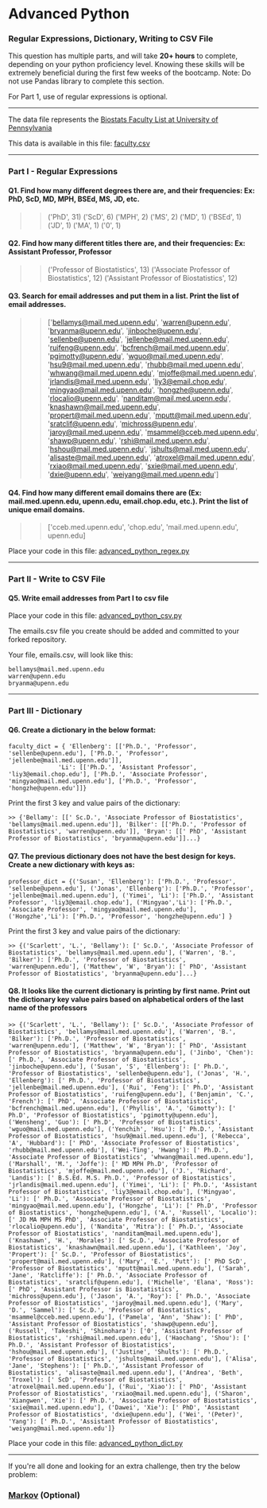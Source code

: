 # Advanced Python    

### Regular Expressions, Dictionary, Writing to CSV File  

This question has multiple parts, and will take **20+ hours** to complete, depending on your python proficiency level.  Knowing these skills will be extremely beneficial during the first few weeks of the bootcamp.  Note:  Do not use Pandas library to complete this section.  

For Part 1, use of regular expressions is optional.  

---

The data file represents the [Biostats Faculty List at University of Pennsylvania](http://www.med.upenn.edu/cceb/biostat/faculty.shtml)

This data is available in this file:  [faculty.csv](python/faculty.csv)

--- 

### Part I - Regular Expressions  


#### Q1. Find how many different degrees there are, and their frequencies: Ex:  PhD, ScD, MD, MPH, BSEd, MS, JD, etc.

>> ('PhD', 31)
('ScD', 6)
('MPH', 2)
('MS', 2)
('MD', 1)
('BSEd', 1)
('JD', 1)
('MA', 1)
('0', 1)


#### Q2. Find how many different titles there are, and their frequencies:  Ex:  Assistant Professor, Professor

>> ('Professor of Biostatistics', 13)
('Associate Professor of Biostatistics', 12)
('Assistant Professor of Biostatistics', 12)


#### Q3. Search for email addresses and put them in a list.  Print the list of email addresses.

>> ['bellamys@mail.med.upenn.edu', 'warren@upenn.edu', 'bryanma@upenn.edu', 'jinboche@upenn.edu', 'sellenbe@upenn.edu', 'jellenbe@mail.med.upenn.edu', 'ruifeng@upenn.edu', 'bcfrench@mail.med.upenn.edu', 'pgimotty@upenn.edu', 'wguo@mail.med.upenn.edu', 'hsu9@mail.med.upenn.edu', 'rhubb@mail.med.upenn.edu', 'whwang@mail.med.upenn.edu', 'mjoffe@mail.med.upenn.edu', 'jrlandis@mail.med.upenn.edu', 'liy3@email.chop.edu', 'mingyao@mail.med.upenn.edu', 'hongzhe@upenn.edu', 'rlocalio@upenn.edu', 'nanditam@mail.med.upenn.edu', 'knashawn@mail.med.upenn.edu', 'propert@mail.med.upenn.edu', 'mputt@mail.med.upenn.edu', 'sratclif@upenn.edu', 'michross@upenn.edu', 'jaroy@mail.med.upenn.edu', 'msammel@cceb.med.upenn.edu', 'shawp@upenn.edu', 'rshi@mail.med.upenn.edu', 'hshou@mail.med.upenn.edu', 'jshults@mail.med.upenn.edu', 'alisaste@mail.med.upenn.edu', 'atroxel@mail.med.upenn.edu', 'rxiao@mail.med.upenn.edu', 'sxie@mail.med.upenn.edu', 'dxie@upenn.edu', 'weiyang@mail.med.upenn.edu']


#### Q4. Find how many different email domains there are (Ex:  mail.med.upenn.edu, upenn.edu, email.chop.edu, etc.).  Print the list of unique email domains.

>> ['cceb.med.upenn.edu', 'chop.edu', 'mail.med.upenn.edu', upenn.edu]

Place your code in this file: [advanced_python_regex.py](python/advanced_python_regex.py)

---

### Part II - Write to CSV File

#### Q5.  Write email addresses from Part I to csv file

Place your code in this file: [advanced_python_csv.py](python/advanced_python_csv.py)

The emails.csv file you create should be added and committed to your forked repository.

Your file, emails.csv, will look like this:
```
bellamys@mail.med.upenn.edu
warren@upenn.edu
bryanma@upenn.edu
```

---

### Part III - Dictionary

#### Q6.  Create a dictionary in the below format:
```
faculty_dict = { 'Ellenberg': [['Ph.D.', 'Professor', 'sellenbe@upenn.edu'], ['Ph.D.', 'Professor', 'jellenbe@mail.med.upenn.edu']],
              'Li': [['Ph.D.', 'Assistant Professor', 'liy3@email.chop.edu'], ['Ph.D.', 'Associate Professor', 'mingyao@mail.med.upenn.edu'], ['Ph.D.', 'Professor', 'hongzhe@upenn.edu']]}
```
Print the first 3 key and value pairs of the dictionary:

```
>> {'Bellamy': [[' Sc.D.', 'Associate Professor of Biostatistics', 'bellamys@mail.med.upenn.edu']], 'Bilker': [['Ph.D.', 'Professor of Biostatistics', 'warren@upenn.edu']], 'Bryan': [[' PhD', 'Assistant Professor of Biostatistics', 'bryanma@upenn.edu']]...}
```

#### Q7.  The previous dictionary does not have the best design for keys.  Create a new dictionary with keys as:

```
professor_dict = {('Susan', 'Ellenberg'): ['Ph.D.', 'Professor', 'sellenbe@upenn.edu'], ('Jonas', 'Ellenberg'): ['Ph.D.', 'Professor', 'jellenbe@mail.med.upenn.edu'], ('Yimei', 'Li'): ['Ph.D.', 'Assistant Professor', 'liy3@email.chop.edu'], ('Mingyao','Li'): ['Ph.D.', 'Associate Professor', 'mingyao@mail.med.upenn.edu'], ('Hongzhe','Li'): ['Ph.D.', 'Professor', 'hongzhe@upenn.edu'] }
```

Print the first 3 key and value pairs of the dictionary:

```
>> {('Scarlett', 'L.', 'Bellamy'): [' Sc.D.', 'Associate Professor of Biostatistics', 'bellamys@mail.med.upenn.edu'], ('Warren', 'B.', 'Bilker'): ['Ph.D.', 'Professor of Biostatistics', 'warren@upenn.edu'], ('Matthew', 'W', 'Bryan'): [' PhD', 'Assistant Professor of Biostatistics', 'bryanma@upenn.edu']...}
```

#### Q8.  It looks like the current dictionary is printing by first name.  Print out the dictionary key value pairs based on alphabetical orders of the last name of the professors

```
>> {('Scarlett', 'L.', 'Bellamy'): [' Sc.D.', 'Associate Professor of Biostatistics', 'bellamys@mail.med.upenn.edu'], ('Warren', 'B.', 'Bilker'): ['Ph.D.', 'Professor of Biostatistics', 'warren@upenn.edu'], ('Matthew', 'W', 'Bryan'): [' PhD', 'Assistant Professor of Biostatistics', 'bryanma@upenn.edu'], ('Jinbo', 'Chen'): [' Ph.D.', 'Associate Professor of Biostatistics', 'jinboche@upenn.edu'], ('Susan', 'S', 'Ellenberg'): [' Ph.D.', 'Professor of Biostatistics', 'sellenbe@upenn.edu'], ('Jonas', 'H.', 'Ellenberg'): [' Ph.D.', 'Professor of Biostatistics', 'jellenbe@mail.med.upenn.edu'], ('Rui', 'Feng'): [' Ph.D', 'Assistant Professor of Biostatistics', 'ruifeng@upenn.edu'], ('Benjamin', 'C.', 'French'): [' PhD', 'Associate Professor of Biostatistics', 'bcfrench@mail.med.upenn.edu'], ('Phyllis', 'A.', 'Gimotty'): [' Ph.D', 'Professor of Biostatistics', 'pgimotty@upenn.edu'], ('Wensheng', 'Guo'): [' Ph.D', 'Professor of Biostatistics', 'wguo@mail.med.upenn.edu'], ('Yenchih', 'Hsu'): [' Ph.D.', 'Assistant Professor of Biostatistics', 'hsu9@mail.med.upenn.edu'], ('Rebecca', 'A', 'Hubbard'): [' PhD', 'Associate Professor of Biostatistics', 'rhubb@mail.med.upenn.edu'], ('Wei-Ting', 'Hwang'): [' Ph.D.', 'Associate Professor of Biostatistics', 'whwang@mail.med.upenn.edu'], ('Marshall', 'M.', 'Joffe'): [' MD MPH Ph.D', 'Professor of Biostatistics', 'mjoffe@mail.med.upenn.edu'], ('J.', 'Richard', 'Landis'): [' B.S.Ed. M.S. Ph.D.', 'Professor of Biostatistics', 'jrlandis@mail.med.upenn.edu'], ('Yimei', 'Li'): [' Ph.D.', 'Assistant Professor of Biostatistics', 'liy3@email.chop.edu'], ('Mingyao', 'Li'): [' Ph.D.', 'Associate Professor of Biostatistics', 'mingyao@mail.med.upenn.edu'], ('Hongzhe', 'Li'): [' Ph.D', 'Professor of Biostatistics', 'hongzhe@upenn.edu'], ('A.', 'Russell', 'Localio'): [' JD MA MPH MS PhD', 'Associate Professor of Biostatistics', 'rlocalio@upenn.edu'], ('Nandita', 'Mitra'): [' Ph.D.', 'Associate Professor of Biostatistics', 'nanditam@mail.med.upenn.edu'], ('Knashawn', 'H.', 'Morales'): [' Sc.D.', 'Associate Professor of Biostatistics', 'knashawn@mail.med.upenn.edu'], ('Kathleen', 'Joy', 'Propert'): [' Sc.D.', 'Professor of Biostatistics', 'propert@mail.med.upenn.edu'], ('Mary', 'E.', 'Putt'): [' PhD ScD', 'Professor of Biostatistics', 'mputt@mail.med.upenn.edu'], ('Sarah', 'Jane', 'Ratcliffe'): [' Ph.D.', 'Associate Professor of Biostatistics', 'sratclif@upenn.edu'], ('Michelle', 'Elana', 'Ross'): [' PhD', 'Assistant Professor is Biostatistics', 'michross@upenn.edu'], ('Jason', 'A.', 'Roy'): [' Ph.D.', 'Associate Professor of Biostatistics', 'jaroy@mail.med.upenn.edu'], ('Mary', 'D.', 'Sammel'): [' Sc.D.', 'Professor of Biostatistics', 'msammel@cceb.med.upenn.edu'], ('Pamela', 'Ann', 'Shaw'): [' PhD', 'Assistant Professor of Biostatistics', 'shawp@upenn.edu'], ('Russell', 'Takeshi', 'Shinohara'): ['0', 'Assistant Professor of Biostatistics', 'rshi@mail.med.upenn.edu'], ('Haochang', 'Shou'): [' Ph.D.', 'Assistant Professor of Biostatistics', 'hshou@mail.med.upenn.edu'], ('Justine', 'Shults'): [' Ph.D.', 'Professor of Biostatistics', 'jshults@mail.med.upenn.edu'], ('Alisa', 'Jane', 'Stephens'): [' Ph.D.', 'Assistant Professor of Biostatistics', 'alisaste@mail.med.upenn.edu'], ('Andrea', 'Beth', 'Troxel'): [' ScD', 'Professor of Biostatistics', 'atroxel@mail.med.upenn.edu'], ('Rui', 'Xiao'): [' PhD', 'Assistant Professor of Biostatistics', 'rxiao@mail.med.upenn.edu'], ('Sharon', 'Xiangwen', 'Xie'): [' Ph.D.', 'Associate Professor of Biostatistics', 'sxie@mail.med.upenn.edu'], ('Dawei', 'Xie'): [' PhD', 'Assistant Professor of Biostatistics', 'dxie@upenn.edu'], ('Wei', '(Peter)', 'Yang'): [' Ph.D.', 'Assistant Professor of Biostatistics', 'weiyang@mail.med.upenn.edu']}
```

Place your code in this file: [advanced_python_dict.py](python/advanced_python_dict.py)

--- 

If you're all done and looking for an extra challenge, then try the below problem:  

### [Markov](python/markov.py) (Optional)

